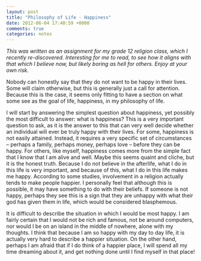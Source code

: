 ```yaml
---
layout: post
title: "Philosophy of Life - Happiness"
date: 2012-06-04 17:40:59 +0000
comments: true
categories: notes
---
```


*This was written as an assignment for my grade 12 religion class, which I recently re-discovered. Interesting for me to read, to see how it aligns with that which I believe now, but likely boring as hell for others. Enjoy at your own risk.*

Nobody can honestly say that they do not want to be happy in their lives. Some will claim otherwise, but this is generally just a call for attention. Because this is the case, it seems only fitting to have a section on what some see as the goal of life, happiness, in my philosophy of life.

I will start by answering the simplest question about happiness, yet possibly the most difficult to answer: what is happiness? This is a very important question to ask, as it is the answer to this that can very well decide whether an individual will ever be truly happy with their lives. For some, happiness is not easily attained. Instead, it requires a very specific set of circumstances – perhaps a family, perhaps money, perhaps love – before they can be happy. For others, like myself, happiness comes more from the simple fact that I know that I am alive and well. Maybe this seems quaint and cliche, but it is the honest truth. Because I do not believe in the afterlife, what I do in this life is very important, and because of this, what I do in this life makes me happy. According to some studies, involvement in a religion actually tends to make people happier. I personally feel that although this is possible, it may have something to do with their beliefs. If someone is not happy, perhaps they see this is a sign that they are unhappy with what their god has given them in life, which would be considered blasphemous.

It is difficult to describe the situation in which I would be most happy. I am fairly certain that I would not be rich and famous, not be around computers, nor would I be on an island in the middle of nowhere, alone with my thoughts. I think that because I am so happy with my day to day life, it is actually very hard to describe a happier situation. On the other hand, perhaps I am afraid that if I do think of a happier place, I will spend all my time dreaming about it, and get nothing done until I find myself in that place!